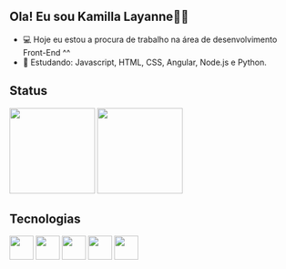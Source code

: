 ## Ola! Eu sou Kamilla Layanne👋😊

- 💻 Hoje eu estou a procura de trabalho na área de desenvolvimento Front-End ^^
- 🌱 Estudando: Javascript, HTML, CSS, Angular, Node.js e Python.

## Status
<div>
  <img height="150em" src="https://github-readme-stats.vercel.app/api?username=Kamichansz&theme=shadow_green&show_icons=true"/>
  <img height="150em" src="https://github-readme-stats.vercel.app/api/top-langs/?username=Kamichansz&layout=compact&theme=shadow_green&show_items=true"/>
</div>

## Tecnologias
<div style="display: inline-block;">
  <img style="height: 3em; width: 3em;" src="https://cdn.jsdelivr.net/gh/devicons/devicon@latest/icons/javascript/javascript-original.svg" /> 
  <img style="height: 3em; width: 3em;" src="https://cdn.jsdelivr.net/gh/devicons/devicon@latest/icons/html5/html5-original.svg" />       
  <img style="height: 3em; width: 3em;" src="https://cdn.jsdelivr.net/gh/devicons/devicon@latest/icons/css3/css3-original.svg" />      
  <img style="height: 3em; width: 3em;" src="https://cdn.jsdelivr.net/gh/devicons/devicon@latest/icons/angular/angular-original.svg" />     
  <img style="height: 3em; width: 3em;" src="https://cdn.jsdelivr.net/gh/devicons/devicon@latest/icons/nodejs/nodejs-original.svg" />          
</div>

